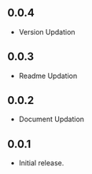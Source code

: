 ## 0.0.4

- Version Updation
## 0.0.3

- Readme Updation

## 0.0.2

- Document Updation

## 0.0.1

- Initial release.
